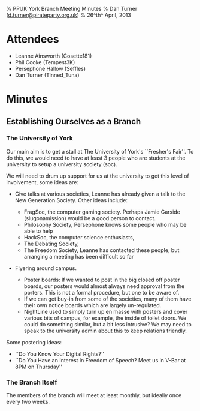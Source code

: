 % PPUK:York Branch Meeting Minutes
% Dan Turner (d.turner@pirateparty.org.uk)
% 26^th^ April, 2013


Attendees
=========

  * Leanne Ainsworth (Cosette181)
  * Phil Cooke (Tempest3K)
  * Persephone Hallow (Seffles)
  * Dan Turner (Tinned_Tuna)

Minutes
=======

Establishing Ourselves as a Branch
----------------------------------

### The University of York

Our main aim is to get a stall at The University of York's ``Fresher's Fair''. 
To do this, we would need to have at least 3 people who are students at the 
university to setup a university society (soc). 

We will need to drum up support for us at the university to get this level of 
involvement, some ideas are:

  * Give talks at various societies, Leanne has already given a talk to the New 
    Generation Society. Other ideas include:

      + FragSoc, the computer gaming society. Perhaps Jamie Garside 
        (slugonamission) would be a good person to contact.
      + Philosophy Society, Persephone knows some people who may be able to 
        help
      + HackSoc, the computer science enthusiasts,
      + The Debating Society,
      + The Freedom Society, Leanne has contacted these people, but arranging
        a meeting has been difficult so far

  * Flyering around campus. 
  
      + Poster boards: If we wanted to post in the big closed off
        poster boards, our posters would almost always need approval from the 
        porters. This is not a formal procedure, but one to be aware of. 
      + If we can get buy-in from some of the societies, many of them have 
        their own notice boards which are largely un-regulated.
      + NightLine used to simply turn up en masse with posters and cover 
        various bits of campus, for example, the inside of toilet doors. We 
        could do something similar, but a bit less intrusive? We may need to 
        speak to the university admin about this to keep relations friendly.


Some postering ideas:

  * ``Do You Know Your Digital Rights?'' 
  * ``Do You Have an Interest in Freedom of Speech? Meet us in V-Bar at 8PM on 
    Thursday''

### The Branch Itself

The members of the branch will meet at least monthly, but ideally once every 
two weeks.
